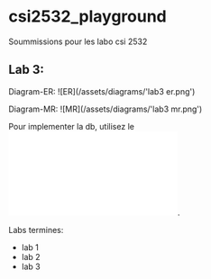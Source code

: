 # csi2532_playground

Soummissions pour les labo csi 2532

## Lab 3:

Diagram-ER: ![ER](/assets/diagrams/'lab3 er.png')

Diagram-MR: ![MR](/assets/diagrams/'lab3 mr.png')

Pour implementer la db, utilisez le ![schema](/db/lab3schema.sql).

Labs termines:
- lab 1
- lab 2
- lab 3
